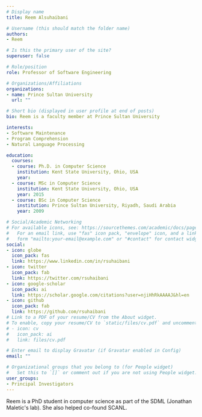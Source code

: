 ```yaml
---
# Display name
title: Reem Alsuhaibani

# Username (this should match the folder name)
authors:
- Reem

# Is this the primary user of the site?
superuser: false

# Role/position
role: Professor of Software Engineering

# Organizations/Affiliations
organizations:
- name: Prince Sultan University
  url: ""

# Short bio (displayed in user profile at end of posts)
bio: Reem is a faculty member at Prince Sultan University

interests:
- Software Maintenance
- Program Comprehension
- Natural Language Processing

education:
  courses:
  - course: Ph.D. in Computer Science
    institution: Kent State University, Ohio, USA
    year:
  - course: MSc in Computer Science
    institution: Kent State University, Ohio, USA
    year: 2015
  - course: BSc in Computer Science
    institution: Prince Sultan University, Riyadh, Saudi Arabia
    year: 2009

# Social/Academic Networking
# For available icons, see: https://sourcethemes.com/academic/docs/page-builder/#icons
#   For an email link, use "fas" icon pack, "envelope" icon, and a link in the
#   form "mailto:your-email@example.com" or "#contact" for contact widget.
social:
- icon: globe
  icon_pack: fas
  link: https://www.linkedin.com/in/rsuhaibani
- icon: twitter
  icon_pack: fab
  link: https://twitter.com/rsuhaibani
- icon: google-scholar
  icon_pack: ai
  link: https://scholar.google.com/citations?user=njiHhRkAAAAJ&hl=en
- icon: github
  icon_pack: fab
  link: https://github.com/rsuhaibani
# Link to a PDF of your resume/CV from the About widget.
# To enable, copy your resume/CV to `static/files/cv.pdf` and uncomment the lines below.
# - icon: cv
#   icon_pack: ai
#   link: files/cv.pdf

# Enter email to display Gravatar (if Gravatar enabled in Config)
email: ""

# Organizational groups that you belong to (for People widget)
#   Set this to `[]` or comment out if you are not using People widget.
user_groups:
- Principal Investigators
---
```


Reem is a PhD student in computer science as part of the SDML (Jonathan Maletic's lab). She also helped co-found SCANL.
